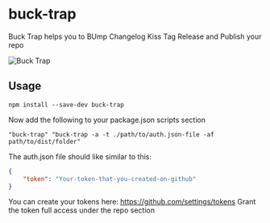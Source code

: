 # buck-trap
Buck Trap helps you to BUmp Changelog Kiss Tag Release and Publish your repo

![Buck Trap](http://orig04.deviantart.net/6358/f/2012/033/3/9/deer_sketches_by_redbuzzardart-d4ofk0z.jpg "Bucks by Nadia van der Donk")

## Usage

    npm install --save-dev buck-trap

Now add the following to your package.json scripts section

    "buck-trap" "buck-trap -a -t ./path/to/auth.json-file -af path/to/dist/folder"


The auth.json file should like similar to this:

```json
{
    "token": "Your-token-that-you-created-on-github"
}
```

You can create your tokens here: https://github.com/settings/tokens
Grant the token full access under the repo section
